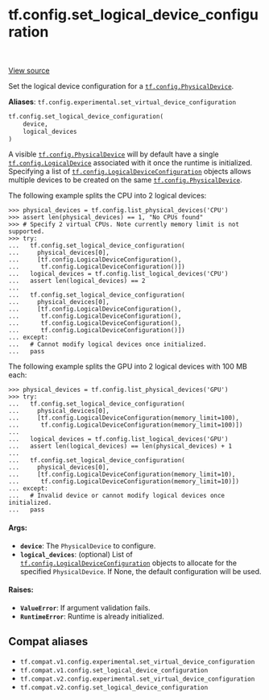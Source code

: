 <div itemscope itemtype="http://developers.google.com/ReferenceObject">
<meta itemprop="name" content="tf.config.set_logical_device_configuration" />
<meta itemprop="path" content="Stable" />
</div>

# tf.config.set_logical_device_configuration

<!-- Insert buttons and diff -->

<table class="tfo-notebook-buttons tfo-api" align="left">
</table>

<a target="_blank" href="/code/stable/tensorflow/python/framework/config.py">View source</a>



Set the logical device configuration for a <a href="../../tf/config/PhysicalDevice.md"><code>tf.config.PhysicalDevice</code></a>.

**Aliases**: `tf.config.experimental.set_virtual_device_configuration`

``` python
tf.config.set_logical_device_configuration(
    device,
    logical_devices
)
```



<!-- Placeholder for "Used in" -->

A visible <a href="../../tf/config/PhysicalDevice.md"><code>tf.config.PhysicalDevice</code></a> will by default have a single
<a href="../../tf/config/LogicalDevice.md"><code>tf.config.LogicalDevice</code></a> associated with it once the runtime is initialized.
Specifying a list of <a href="../../tf/config/LogicalDeviceConfiguration.md"><code>tf.config.LogicalDeviceConfiguration</code></a> objects allows
multiple devices to be created on the same <a href="../../tf/config/PhysicalDevice.md"><code>tf.config.PhysicalDevice</code></a>.

The following example splits the CPU into 2 logical devices:

```
>>> physical_devices = tf.config.list_physical_devices('CPU')
>>> assert len(physical_devices) == 1, "No CPUs found"
>>> # Specify 2 virtual CPUs. Note currently memory limit is not supported.
>>> try:
...   tf.config.set_logical_device_configuration(
...     physical_devices[0],
...     [tf.config.LogicalDeviceConfiguration(),
...      tf.config.LogicalDeviceConfiguration()])
...   logical_devices = tf.config.list_logical_devices('CPU')
...   assert len(logical_devices) == 2
...
...   tf.config.set_logical_device_configuration(
...     physical_devices[0],
...     [tf.config.LogicalDeviceConfiguration(),
...      tf.config.LogicalDeviceConfiguration(),
...      tf.config.LogicalDeviceConfiguration(),
...      tf.config.LogicalDeviceConfiguration()])
... except:
...   # Cannot modify logical devices once initialized.
...   pass
```

The following example splits the GPU into 2 logical devices with 100 MB each:

```
>>> physical_devices = tf.config.list_physical_devices('GPU')
>>> try:
...   tf.config.set_logical_device_configuration(
...     physical_devices[0],
...     [tf.config.LogicalDeviceConfiguration(memory_limit=100),
...      tf.config.LogicalDeviceConfiguration(memory_limit=100)])
...
...   logical_devices = tf.config.list_logical_devices('GPU')
...   assert len(logical_devices) == len(physical_devices) + 1
...
...   tf.config.set_logical_device_configuration(
...     physical_devices[0],
...     [tf.config.LogicalDeviceConfiguration(memory_limit=10),
...      tf.config.LogicalDeviceConfiguration(memory_limit=10)])
... except:
...   # Invalid device or cannot modify logical devices once initialized.
...   pass
```

#### Args:


* <b>`device`</b>: The `PhysicalDevice` to configure.
* <b>`logical_devices`</b>: (optional) List of <a href="../../tf/config/LogicalDeviceConfiguration.md"><code>tf.config.LogicalDeviceConfiguration</code></a>
  objects to allocate for the specified `PhysicalDevice`. If None, the
  default configuration will be used.


#### Raises:


* <b>`ValueError`</b>: If argument validation fails.
* <b>`RuntimeError`</b>: Runtime is already initialized.

## Compat aliases

* `tf.compat.v1.config.experimental.set_virtual_device_configuration`
* `tf.compat.v1.config.set_logical_device_configuration`
* `tf.compat.v2.config.experimental.set_virtual_device_configuration`
* `tf.compat.v2.config.set_logical_device_configuration`

